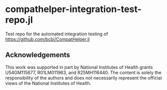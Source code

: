 # compathelper-integration-test-repo.jl
Test repo for the automated integration testing of https://github.com/bcbi/CompatHelper.jl

## Acknowledgements

This work was supported in part by National Institutes of Health grants U54GM115677, R01LM011963, and R25MH116440. The content is solely the responsibility of the authors and does not necessarily represent the official views of the National Institutes of Health.
